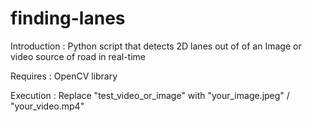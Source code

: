 # finding-lanes

Introduction : 
Python script that detects 2D lanes out of of an Image or video source of road in real-time 

Requires : OpenCV library

Execution : 
Replace "test_video_or_image" with "your_image.jpeg" / "your_video.mp4" 
